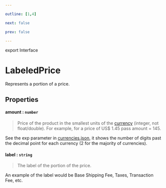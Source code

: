```yaml
---

outline: [1,4]

next: false

prev: false

---
```


export Interface
# LabeledPrice

Represents a portion of a price.

## Properties

#### amount : `number`
 > Price of the product in the smallest units of the [currency](https://core.telegram.org/bots/payments#supported-currencies) (integer, not float/double). For example, for a price of US$ 1.45 pass amount = 145.

See the exp parameter in [currencies.json](https://core.telegram.org/bots/payments/currencies.json), it shows the number of digits past the decimal point for each currency (2 for the majority of currencies).

#### label : `string`
 > The label of the portion of the price.

An example of the label would be Base Shipping Fee, Taxes, Transaction Fee, etc.
